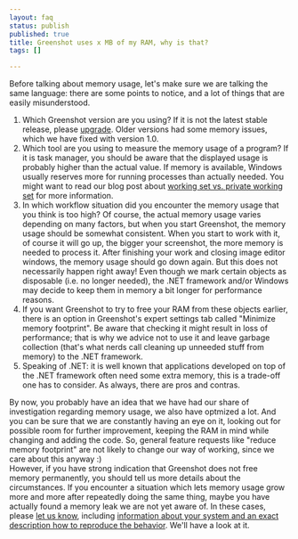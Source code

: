 ```yaml
---
layout: faq
status: publish
published: true
title: Greenshot uses x MB of my RAM, why is that?
tags: []

---
```

<p>Before talking about memory usage, let's make sure we are talking the same language: there are some points to notice, and a lot of things that are easily misunderstood.</p>
<ol>
<li>Which Greenshot version are you using? If it is not the latest stable release, please <a href="/downloads/" title="Downloads">upgrade</a>. Older versions had some memory issues, which we have fixed with version 1.0.</li>
<li>Which tool are you using to measure the memory usage of a program? If it is task manager, you should be aware that the displayed usage is probably higher than the actual value. If memory is available, Windows usually reserves more for running processes than actually needed. You might want to read our blog post about <a href="/2010/07/24/a-few-words-on-memory-usage-or-working-set-vs-private-working-set/">working set vs. private working set</a> for more information.</li>
<li>In which workflow situation did you encounter the memory usage that you think is too high? Of course, the actual memory usage varies depending on many factors, but when you start Greenshot, the memory usage should be somewhat consistent. When you start to work with it, of course it will go up, the bigger your screenshot, the more memory is needed to process it. After finishing your work and closing image editor windows, the memory usage should go down again. But this does not necessarily happen right away! Even though we mark certain objects as disposable (i.e. no longer needed), the .NET framework and/or Windows may decide to keep them in memory a bit longer for performance reasons.</li>
<li>If you want Greenshot to try to free your RAM from these objects earlier, there is an option in Greenshot's expert settings tab called "Minimize memory footprint". Be aware that checking it might result in loss of performance; that is why we advice not to use it and leave garbage collection (that's what nerds call cleaning up unneeded stuff from memory) to the .NET framework.</li>
<li>Speaking of .NET: it is well known that applications developed on top of the .NET framework often need some extra memory, this is a trade-off one has to consider. As always, there are pros and contras.</li>
</ol>
<p>By now, you probably have an idea that we have had our share of investigation regarding memory usage, we also have optmized a lot. And you can be sure that we are constantly having an eye on it, looking out for possible room for further improvement, keeping the RAM in mind while changing and adding the code. So, general feature requests like "reduce memory footprint" are not likely to change our way of working, since we care about this anyway :)<br />
However, if you have strong indication that Greenshot does not free memory permanently, you should tell us more details about the circumstances. If you encounter a situation which lets memory usage grow more and more after repeatedly doing the same thing, maybe you have actually found a memory leak we are not yet aware of. In these cases, please <a href="getgreenshot.org/tickets/">let us know</a>, including <a href="/2013/02/07/constructive-feedback-is-always-welcome/">information about your system and an exact description how to reproduce the behavior</a>. We'll have a look at it.</li>
</ol>
